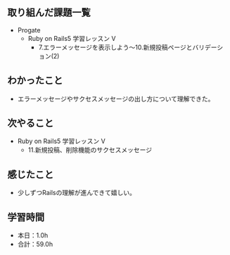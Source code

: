 ## 取り組んだ課題一覧
- Progate
  - Ruby on Rails5 学習レッスン Ⅴ
    - 7.エラーメッセージを表示しよう〜10.新規投稿ページとバリデーション(2)
## わかったこと
- エラーメッセージやサクセスメッセージの出し方について理解できた。
## 次やること
- Ruby on Rails5 学習レッスン Ⅴ
  - 11.新規投稿、削除機能のサクセスメッセージ
## 感じたこと
- 少しずつRailsの理解が進んできて嬉しい。
## 学習時間
- 本日：1.0h
- 合計：59.0h

